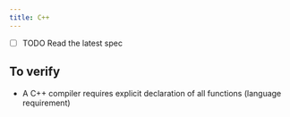 ```yaml
---
title: C++
---
```


* ☐ TODO Read the latest spec


## To verify

* A C++ compiler requires explicit declaration of all functions (language requirement)
